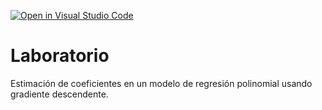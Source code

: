 [![Open in Visual Studio Code](https://classroom.github.com/assets/open-in-vscode-718a45dd9cf7e7f842a935f5ebbe5719a5e09af4491e668f4dbf3b35d5cca122.svg)](https://classroom.github.com/online_ide?assignment_repo_id=12615991&assignment_repo_type=AssignmentRepo)
# Laboratorio

Estimación de coeficientes en un modelo de regresión polinomial usando gradiente descendente.
